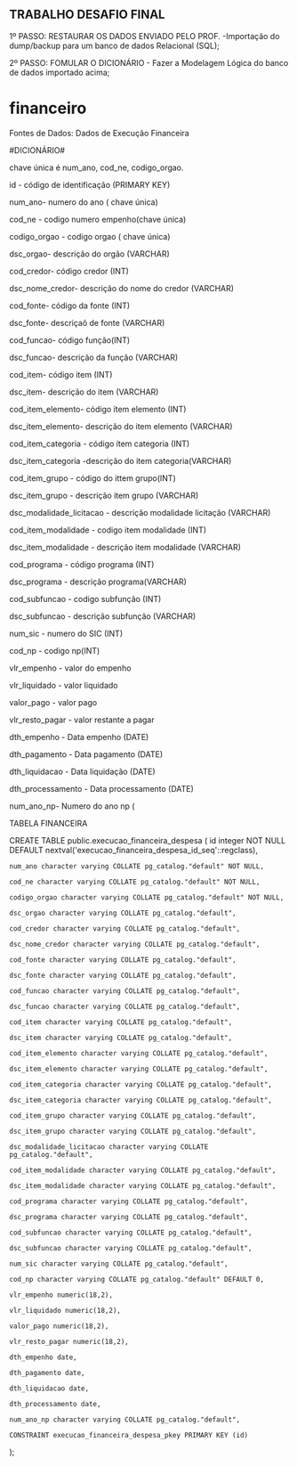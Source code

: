 ## TRABALHO DESAFIO FINAL

1º PASSO: RESTAURAR OS DADOS ENVIADO PELO PROF. -Importação do dump/backup para um banco de dados Relacional (SQL);

2º PASSO: FOMULAR O DICIONÁRIO - Fazer a Modelagem Lógica do banco de dados importado acima;

# financeiro

Fontes de Dados:
Dados de Execução Financeira





#DICIONÁRIO#

chave única é num_ano, cod_ne,
codigo_orgao.


 id - código de identificação (PRIMARY KEY)

num_ano- numero do ano ( chave única)

cod_ne - codigo numero empenho(chave única)

codigo_orgao - codigo orgao ( chave única)

 dsc_orgao- descrição do orgão (VARCHAR)

 cod_credor- código credor (INT)

dsc_nome_credor- descrição do nome do credor (VARCHAR)

 cod_fonte- código da fonte (INT)

 dsc_fonte- descriçaõ de fonte (VARCHAR)

 cod_funcao- código função(INT)

dsc_funcao- descrição da função (VARCHAR)

cod_item- código item (INT)

dsc_item- descrição do item (VARCHAR)

cod_item_elemento- código ítem elemento (INT)

dsc_item_elemento- descrição do item elemento (VARCHAR)

cod_item_categoria - código  ítem categoria (INT)

dsc_item_categoria -descrição do item categoria(VARCHAR)

cod_item_grupo - código do ittem grupo(INT)

dsc_item_grupo - descrição item grupo (VARCHAR)

dsc_modalidade_licitacao - descrição modalidade licitação (VARCHAR)

cod_item_modalidade - codigo item modalidade (INT)

dsc_item_modalidade - descrição item modalidade (VARCHAR)

cod_programa - código programa (INT)

dsc_programa - descrição programa(VARCHAR)

cod_subfuncao - codigo subfunção (INT)

dsc_subfuncao -  descrição subfunção (VARCHAR)

num_sic - numero do SIC (INT)

cod_np - codigo np(INT)

vlr_empenho - valor do empenho 

vlr_liquidado - valor liquidado

valor_pago - valor pago

vlr_resto_pagar - valor restante a pagar

dth_empenho - Data empenho (DATE)

dth_pagamento -  Data pagamento (DATE)

dth_liquidacao - Data liquidação (DATE)

dth_processamento - Data processamento (DATE)

num_ano_np- Numero do ano np (


TABELA FINANCEIRA


CREATE TABLE  public.execucao_financeira_despesa
(
    id integer NOT NULL DEFAULT nextval('execucao_financeira_despesa_id_seq'::regclass),
    
    num_ano character varying COLLATE pg_catalog."default" NOT NULL,
    
    cod_ne character varying COLLATE pg_catalog."default" NOT NULL,
    
    codigo_orgao character varying COLLATE pg_catalog."default" NOT NULL,
    
    dsc_orgao character varying COLLATE pg_catalog."default",
    
    cod_credor character varying COLLATE pg_catalog."default",
    
    dsc_nome_credor character varying COLLATE pg_catalog."default",
    
    cod_fonte character varying COLLATE pg_catalog."default",
    
    dsc_fonte character varying COLLATE pg_catalog."default",
    
    cod_funcao character varying COLLATE pg_catalog."default",
    
    dsc_funcao character varying COLLATE pg_catalog."default",
    
    cod_item character varying COLLATE pg_catalog."default",
    
    dsc_item character varying COLLATE pg_catalog."default",
    
    cod_item_elemento character varying COLLATE pg_catalog."default",
    
    dsc_item_elemento character varying COLLATE pg_catalog."default",
    
    cod_item_categoria character varying COLLATE pg_catalog."default",
    
    dsc_item_categoria character varying COLLATE pg_catalog."default",
    
    cod_item_grupo character varying COLLATE pg_catalog."default",
    
    dsc_item_grupo character varying COLLATE pg_catalog."default",
    
    dsc_modalidade_licitacao character varying COLLATE pg_catalog."default",
    
    cod_item_modalidade character varying COLLATE pg_catalog."default",
    
    dsc_item_modalidade character varying COLLATE pg_catalog."default",
    
    cod_programa character varying COLLATE pg_catalog."default",
    
    dsc_programa character varying COLLATE pg_catalog."default",
    
    cod_subfuncao character varying COLLATE pg_catalog."default",
    
    dsc_subfuncao character varying COLLATE pg_catalog."default",
    
    num_sic character varying COLLATE pg_catalog."default",
    
    cod_np character varying COLLATE pg_catalog."default" DEFAULT 0,
    
    vlr_empenho numeric(18,2),
    
    vlr_liquidado numeric(18,2),
    
    valor_pago numeric(18,2),
    
    vlr_resto_pagar numeric(18,2),
    
    dth_empenho date,
    
    dth_pagamento date,
    
    dth_liquidacao date,
    
    dth_processamento date,
    
    num_ano_np character varying COLLATE pg_catalog."default",
    
    CONSTRAINT execucao_financeira_despesa_pkey PRIMARY KEY (id)
    
);



